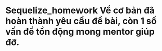 # Sequelize_homework  Về cơ bản đã hoàn thành yêu cầu đề bài, còn 1 số vấn đề tồn động mong mentor giúp đỡ. 
